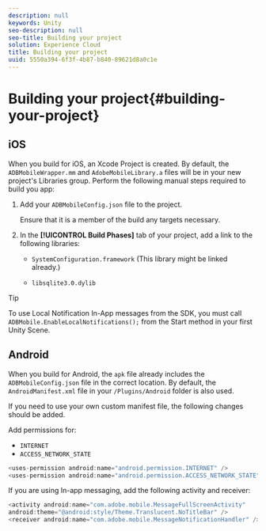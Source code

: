```yaml
---
description: null
keywords: Unity
seo-description: null
seo-title: Building your project
solution: Experience Cloud
title: Building your project
uuid: 5550a394-6f3f-4b87-b840-89621d8a0c1e
---
```


# Building your project{#building-your-project}

## iOS

When you build for iOS, an Xcode Project is created. By default, the `ADBMobileWrapper.mm` and  `AdobeMobileLibrary.a` files will be in your new project's Libraries group. Perform the following manual steps required to build you app:

1. Add your `ADBMobileConfig.json` file to the project.

   Ensure that it is a member of the build any targets necessary.

1. In the **[!UICONTROL Build Phases]** tab of your project, add a link to the following libraries:

   * `SystemConfiguration.framework`
      (This library might be linked already.)

   * `libsqlite3.0.dylib`

>[!TIP]
>
>To use Local Notification In-App messages from the SDK, you must call `ADBMobile.EnableLocalNotifications();` from the Start method in your first Unity Scene.

## Android

When you build for Android, the `apk` file already includes the `ADBMobileConfig.json` file in the correct location. By default, the `AndroidManifest.xml` file in your `/Plugins/Android` folder is also used.

If you need to use your own custom manifest file, the following changes should be added.

Add permissions for:

* `INTERNET`
* `ACCESS_NETWORK_STATE`

```java
<uses-permission android:name="android.permission.INTERNET" />
<uses-permission android:name="android.permission.ACCESS_NETWORK_STATE" />
```

If you are using In-app messaging, add the following activity and receiver:

```java
<activity android:name="com.adobe.mobile.MessageFullScreenActivity"  
android:theme="@android:style/Theme.Translucent.NoTitleBar" />
<receiver android:name="com.adobe.mobile.MessageNotificationHandler" />
```
